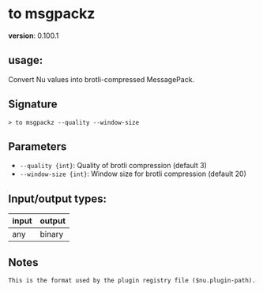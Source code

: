 # to msgpackz

**version**: 0.100.1

## **usage**:

Convert Nu values into brotli-compressed MessagePack.

## Signature

`> to msgpackz --quality --window-size`

## Parameters

- `--quality {int}`: Quality of brotli compression (default 3)
- `--window-size {int}`: Window size for brotli compression (default 20)

## Input/output types:

| input | output |
| ----- | ------ |
| any   | binary |

## Notes

```text
This is the format used by the plugin registry file ($nu.plugin-path).
```
